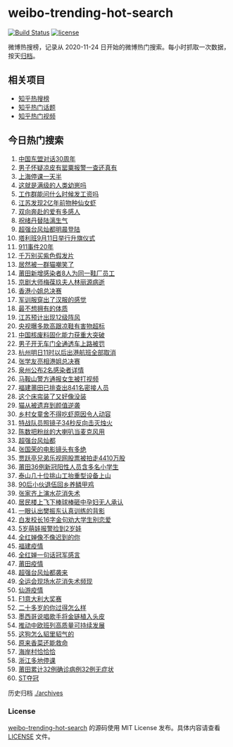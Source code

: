 # weibo-trending-hot-search

[![Build Status](https://github.com/justjavac/weibo-trending-hot-search/workflows/ci/badge.svg?branch=master)](https://github.com/justjavac/weibo-trending-hot-search/actions)
[![license](https://img.shields.io/github/license/justjavac/weibo-trending-hot-search)](https://github.com/justjavac/weibo-trending-hot-search/blob/master/LICENSE)

微博热搜榜，记录从 2020-11-24 日开始的微博热门搜索。每小时抓取一次数据，按天[归档](./archives)。

## 相关项目

- [知乎热搜榜](https://github.com/justjavac/zhihu-trending-top-search)
- [知乎热门话题](https://github.com/justjavac/zhihu-trending-hot-questions)
- [知乎热门视频](https://github.com/justjavac/zhihu-trending-hot-video)

## 今日热门搜索

<!-- BEGIN -->
<!-- 最后更新时间 Mon Sep 13 2021 06:13:48 GMT+0800 (China Standard Time) -->

1. [中国东盟对话30周年](https://s.weibo.com//weibo?q=%23%E4%B8%AD%E5%9B%BD%E4%B8%9C%E7%9B%9F%E5%AF%B9%E8%AF%9D30%E5%91%A8%E5%B9%B4%23&Refer=new_time)
1. [男子怀疑凉皮有罂粟报警一查还真有](https://s.weibo.com//weibo?q=%23%E7%94%B7%E5%AD%90%E6%80%80%E7%96%91%E5%87%89%E7%9A%AE%E6%9C%89%E7%BD%82%E7%B2%9F%E6%8A%A5%E8%AD%A6%E4%B8%80%E6%9F%A5%E8%BF%98%E7%9C%9F%E6%9C%89%23&Refer=top)
1. [上海停课一天半](https://s.weibo.com//weibo?q=%23%E4%B8%8A%E6%B5%B7%E5%81%9C%E8%AF%BE%E4%B8%80%E5%A4%A9%E5%8D%8A%23&Refer=top)
1. [这就是满级的人类幼崽吗](https://s.weibo.com//weibo?q=%23%E8%BF%99%E5%B0%B1%E6%98%AF%E6%BB%A1%E7%BA%A7%E7%9A%84%E4%BA%BA%E7%B1%BB%E5%B9%BC%E5%B4%BD%E5%90%97%23&Refer=top)
1. [工作群能问什么时候发工资吗](https://s.weibo.com//weibo?q=%23%E5%B7%A5%E4%BD%9C%E7%BE%A4%E8%83%BD%E9%97%AE%E4%BB%80%E4%B9%88%E6%97%B6%E5%80%99%E5%8F%91%E5%B7%A5%E8%B5%84%E5%90%97%23&Refer=top)
1. [江苏发现2亿年前物种仙女虾](https://s.weibo.com//weibo?q=%23%E6%B1%9F%E8%8B%8F%E5%8F%91%E7%8E%B02%E4%BA%BF%E5%B9%B4%E5%89%8D%E7%89%A9%E7%A7%8D%E4%BB%99%E5%A5%B3%E8%99%BE%23&Refer=top)
1. [双向奔赴的爱有多感人](https://s.weibo.com//weibo?q=%23%E5%8F%8C%E5%90%91%E5%A5%94%E8%B5%B4%E7%9A%84%E7%88%B1%E6%9C%89%E5%A4%9A%E6%84%9F%E4%BA%BA%23&Refer=top)
1. [祝绪丹替陆漓生气](https://s.weibo.com//weibo?q=%E7%A5%9D%E7%BB%AA%E4%B8%B9%E6%9B%BF%E9%99%86%E6%BC%93%E7%94%9F%E6%B0%94&Refer=top)
1. [超强台风灿都明晨登陆](https://s.weibo.com//weibo?q=%23%E8%B6%85%E5%BC%BA%E5%8F%B0%E9%A3%8E%E7%81%BF%E9%83%BD%E6%98%8E%E6%99%A8%E7%99%BB%E9%99%86%23&Refer=top)
1. [塔利班9月11日举行升旗仪式](https://s.weibo.com//weibo?q=%23%E5%A1%94%E5%88%A9%E7%8F%AD9%E6%9C%8811%E6%97%A5%E4%B8%BE%E8%A1%8C%E5%8D%87%E6%97%97%E4%BB%AA%E5%BC%8F%23&Refer=top)
1. [911事件20年](https://s.weibo.com//weibo?q=%23911%E4%BA%8B%E4%BB%B620%E5%B9%B4%23&Refer=top)
1. [千万别买紫色假发片](https://s.weibo.com//weibo?q=%23%E5%8D%83%E4%B8%87%E5%88%AB%E4%B9%B0%E7%B4%AB%E8%89%B2%E5%81%87%E5%8F%91%E7%89%87%23&Refer=top)
1. [居然被一群猫嘲笑了](https://s.weibo.com//weibo?q=%23%E5%B1%85%E7%84%B6%E8%A2%AB%E4%B8%80%E7%BE%A4%E7%8C%AB%E5%98%B2%E7%AC%91%E4%BA%86%23&Refer=top)
1. [莆田新增感染者8人为同一鞋厂员工](https://s.weibo.com//weibo?q=%23%E8%8E%86%E7%94%B0%E6%96%B0%E5%A2%9E%E6%84%9F%E6%9F%93%E8%80%858%E4%BA%BA%E4%B8%BA%E5%90%8C%E4%B8%80%E9%9E%8B%E5%8E%82%E5%91%98%E5%B7%A5%23&Refer=top)
1. [京剧大师梅葆玖夫人林丽源病逝](https://s.weibo.com//weibo?q=%E4%BA%AC%E5%89%A7%E5%A4%A7%E5%B8%88%E6%A2%85%E8%91%86%E7%8E%96%E5%A4%AB%E4%BA%BA%E6%9E%97%E4%B8%BD%E6%BA%90%E7%97%85%E9%80%9D&Refer=top)
1. [香港小姐总决赛](https://s.weibo.com//weibo?q=%E9%A6%99%E6%B8%AF%E5%B0%8F%E5%A7%90%E6%80%BB%E5%86%B3%E8%B5%9B&Refer=top)
1. [军训服穿出了汉服的感觉](https://s.weibo.com//weibo?q=%23%E5%86%9B%E8%AE%AD%E6%9C%8D%E7%A9%BF%E5%87%BA%E4%BA%86%E6%B1%89%E6%9C%8D%E7%9A%84%E6%84%9F%E8%A7%89%23&Refer=top)
1. [最不想拥有的体质](https://s.weibo.com//weibo?q=%23%E6%9C%80%E4%B8%8D%E6%83%B3%E6%8B%A5%E6%9C%89%E7%9A%84%E4%BD%93%E8%B4%A8%23&Refer=top)
1. [江苏预计出现12级阵风](https://s.weibo.com//weibo?q=%23%E6%B1%9F%E8%8B%8F%E9%A2%84%E8%AE%A1%E5%87%BA%E7%8E%B012%E7%BA%A7%E9%98%B5%E9%A3%8E%23&Refer=top)
1. [央视曝多款高跟凉鞋有害物超标](https://s.weibo.com//weibo?q=%23%E5%A4%AE%E8%A7%86%E6%9B%9D%E5%A4%9A%E6%AC%BE%E9%AB%98%E8%B7%9F%E5%87%89%E9%9E%8B%E6%9C%89%E5%AE%B3%E7%89%A9%E8%B6%85%E6%A0%87%23&Refer=top)
1. [中国核废料固化能力获重大突破](https://s.weibo.com//weibo?q=%23%E4%B8%AD%E5%9B%BD%E6%A0%B8%E5%BA%9F%E6%96%99%E5%9B%BA%E5%8C%96%E8%83%BD%E5%8A%9B%E8%8E%B7%E9%87%8D%E5%A4%A7%E7%AA%81%E7%A0%B4%23&Refer=top)
1. [男子开无车门全通透车上路被罚](https://s.weibo.com//weibo?q=%23%E7%94%B7%E5%AD%90%E5%BC%80%E6%97%A0%E8%BD%A6%E9%97%A8%E5%85%A8%E9%80%9A%E9%80%8F%E8%BD%A6%E4%B8%8A%E8%B7%AF%E8%A2%AB%E7%BD%9A%23&Refer=top)
1. [杭州明日11时以后出港航班全部取消](https://s.weibo.com//weibo?q=%23%E6%9D%AD%E5%B7%9E%E6%98%8E%E6%97%A511%E6%97%B6%E4%BB%A5%E5%90%8E%E5%87%BA%E6%B8%AF%E8%88%AA%E7%8F%AD%E5%85%A8%E9%83%A8%E5%8F%96%E6%B6%88%23&Refer=top)
1. [张学友亮相港姐总决赛](https://s.weibo.com//weibo?q=%23%E5%BC%A0%E5%AD%A6%E5%8F%8B%E4%BA%AE%E7%9B%B8%E6%B8%AF%E5%A7%90%E6%80%BB%E5%86%B3%E8%B5%9B%23&Refer=top)
1. [泉州公布2名感染者详情](https://s.weibo.com//weibo?q=%E6%B3%89%E5%B7%9E%E5%85%AC%E5%B8%832%E5%90%8D%E6%84%9F%E6%9F%93%E8%80%85%E8%AF%A6%E6%83%85&Refer=top)
1. [马鞍山警方通报女生被打视频](https://s.weibo.com//weibo?q=%23%E9%A9%AC%E9%9E%8D%E5%B1%B1%E8%AD%A6%E6%96%B9%E9%80%9A%E6%8A%A5%E5%A5%B3%E7%94%9F%E8%A2%AB%E6%89%93%E8%A7%86%E9%A2%91%23&Refer=top)
1. [福建莆田已排查出841名密接人员](https://s.weibo.com//weibo?q=%23%E7%A6%8F%E5%BB%BA%E8%8E%86%E7%94%B0%E5%B7%B2%E6%8E%92%E6%9F%A5%E5%87%BA841%E5%90%8D%E5%AF%86%E6%8E%A5%E4%BA%BA%E5%91%98%23&Refer=top)
1. [这个床帘装了又好像没装](https://s.weibo.com//weibo?q=%23%E8%BF%99%E4%B8%AA%E5%BA%8A%E5%B8%98%E8%A3%85%E4%BA%86%E5%8F%88%E5%A5%BD%E5%83%8F%E6%B2%A1%E8%A3%85%23&Refer=top)
1. [猫从被遗弃到颜值逆袭](https://s.weibo.com//weibo?q=%23%E7%8C%AB%E4%BB%8E%E8%A2%AB%E9%81%97%E5%BC%83%E5%88%B0%E9%A2%9C%E5%80%BC%E9%80%86%E8%A2%AD%23&Refer=top)
1. [乡村女童舍不得吃虾原因令人动容](https://s.weibo.com//weibo?q=%23%E4%B9%A1%E6%9D%91%E5%A5%B3%E7%AB%A5%E8%88%8D%E4%B8%8D%E5%BE%97%E5%90%83%E8%99%BE%E5%8E%9F%E5%9B%A0%E4%BB%A4%E4%BA%BA%E5%8A%A8%E5%AE%B9%23&Refer=top)
1. [特战队员照镜子34秒反向击灭烛火](https://s.weibo.com//weibo?q=%23%E7%89%B9%E6%88%98%E9%98%9F%E5%91%98%E7%85%A7%E9%95%9C%E5%AD%9034%E7%A7%92%E5%8F%8D%E5%90%91%E5%87%BB%E7%81%AD%E7%83%9B%E7%81%AB%23&Refer=top)
1. [陈数把粉丝的大喇叭当麦克风用](https://s.weibo.com//weibo?q=%23%E9%99%88%E6%95%B0%E6%8A%8A%E7%B2%89%E4%B8%9D%E7%9A%84%E5%A4%A7%E5%96%87%E5%8F%AD%E5%BD%93%E9%BA%A6%E5%85%8B%E9%A3%8E%E7%94%A8%23&Refer=top)
1. [超强台风灿都](https://s.weibo.com//weibo?q=%23%E8%B6%85%E5%BC%BA%E5%8F%B0%E9%A3%8E%E7%81%BF%E9%83%BD%23&Refer=top)
1. [张国荣的电影镜头有多绝](https://s.weibo.com//weibo?q=%23%E5%BC%A0%E5%9B%BD%E8%8D%A3%E7%9A%84%E7%94%B5%E5%BD%B1%E9%95%9C%E5%A4%B4%E6%9C%89%E5%A4%9A%E7%BB%9D%23&Refer=top)
1. [贾跃亭兄弟乐视网股票被拍走4410万股](https://s.weibo.com//weibo?q=%23%E8%B4%BE%E8%B7%83%E4%BA%AD%E5%85%84%E5%BC%9F%E4%B9%90%E8%A7%86%E7%BD%91%E8%82%A1%E7%A5%A8%E8%A2%AB%E6%8B%8D%E8%B5%B04410%E4%B8%87%E8%82%A1%23&Refer=top)
1. [莆田36例新冠阳性人员含多名小学生](https://s.weibo.com//weibo?q=%23%E8%8E%86%E7%94%B036%E4%BE%8B%E6%96%B0%E5%86%A0%E9%98%B3%E6%80%A7%E4%BA%BA%E5%91%98%E5%90%AB%E5%A4%9A%E5%90%8D%E5%B0%8F%E5%AD%A6%E7%94%9F%23&Refer=top)
1. [泰山几十位挑山工抬重型设备上山](https://s.weibo.com//weibo?q=%23%E6%B3%B0%E5%B1%B1%E5%87%A0%E5%8D%81%E4%BD%8D%E6%8C%91%E5%B1%B1%E5%B7%A5%E6%8A%AC%E9%87%8D%E5%9E%8B%E8%AE%BE%E5%A4%87%E4%B8%8A%E5%B1%B1%23&Refer=top)
1. [90后小伙退伍回乡养鳞甲鸡](https://s.weibo.com//weibo?q=%2390%E5%90%8E%E5%B0%8F%E4%BC%99%E9%80%80%E4%BC%8D%E5%9B%9E%E4%B9%A1%E5%85%BB%E9%B3%9E%E7%94%B2%E9%B8%A1%23&Refer=top)
1. [张家齐上演水花消失术](https://s.weibo.com//weibo?q=%23%E5%BC%A0%E5%AE%B6%E9%BD%90%E4%B8%8A%E6%BC%94%E6%B0%B4%E8%8A%B1%E6%B6%88%E5%A4%B1%E6%9C%AF%23&Refer=top)
1. [居民楼上飞下棒球棒砸中孕妇无人承认](https://s.weibo.com//weibo?q=%23%E5%B1%85%E6%B0%91%E6%A5%BC%E4%B8%8A%E9%A3%9E%E4%B8%8B%E6%A3%92%E7%90%83%E6%A3%92%E7%A0%B8%E4%B8%AD%E5%AD%95%E5%A6%87%E6%97%A0%E4%BA%BA%E6%89%BF%E8%AE%A4%23&Refer=top)
1. [一眼认出樊振东认真训练的背影](https://s.weibo.com//weibo?q=%23%E4%B8%80%E7%9C%BC%E8%AE%A4%E5%87%BA%E6%A8%8A%E6%8C%AF%E4%B8%9C%E8%AE%A4%E7%9C%9F%E8%AE%AD%E7%BB%83%E7%9A%84%E8%83%8C%E5%BD%B1%23&Refer=top)
1. [白发校长16字金句劝大学生别恋爱](https://s.weibo.com//weibo?q=%23%E7%99%BD%E5%8F%91%E6%A0%A1%E9%95%BF16%E5%AD%97%E9%87%91%E5%8F%A5%E5%8A%9D%E5%A4%A7%E5%AD%A6%E7%94%9F%E5%88%AB%E6%81%8B%E7%88%B1%23&Refer=top)
1. [5岁萌娃报警捡到2岁娃](https://s.weibo.com//weibo?q=%235%E5%B2%81%E8%90%8C%E5%A8%83%E6%8A%A5%E8%AD%A6%E6%8D%A1%E5%88%B02%E5%B2%81%E5%A8%83%23&Refer=top)
1. [全红婵像不像迟到的你](https://s.weibo.com//weibo?q=%23%E5%85%A8%E7%BA%A2%E5%A9%B5%E5%83%8F%E4%B8%8D%E5%83%8F%E8%BF%9F%E5%88%B0%E7%9A%84%E4%BD%A0%23&Refer=top)
1. [福建疫情](https://s.weibo.com//weibo?q=%23%E7%A6%8F%E5%BB%BA%E7%96%AB%E6%83%85%23&Refer=top)
1. [全红婵一句话冠军感言](https://s.weibo.com//weibo?q=%23%E5%85%A8%E7%BA%A2%E5%A9%B5%E4%B8%80%E5%8F%A5%E8%AF%9D%E5%86%A0%E5%86%9B%E6%84%9F%E8%A8%80%23&Refer=top)
1. [莆田疫情](https://s.weibo.com//weibo?q=%E8%8E%86%E7%94%B0%E7%96%AB%E6%83%85&Refer=top)
1. [超强台风灿都袭来](https://s.weibo.com//weibo?q=%23%E8%B6%85%E5%BC%BA%E5%8F%B0%E9%A3%8E%E7%81%BF%E9%83%BD%E8%A2%AD%E6%9D%A5%23&Refer=top)
1. [全运会现场水花消失术频现](https://s.weibo.com//weibo?q=%23%E5%85%A8%E8%BF%90%E4%BC%9A%E7%8E%B0%E5%9C%BA%E6%B0%B4%E8%8A%B1%E6%B6%88%E5%A4%B1%E6%9C%AF%E9%A2%91%E7%8E%B0%23&Refer=top)
1. [仙游疫情](https://s.weibo.com//weibo?q=%23%E4%BB%99%E6%B8%B8%E7%96%AB%E6%83%85%23&Refer=top)
1. [F1意大利大奖赛](https://s.weibo.com//weibo?q=%23F1%E6%84%8F%E5%A4%A7%E5%88%A9%E5%A4%A7%E5%A5%96%E8%B5%9B%23&Refer=top)
1. [二十多岁的你过得怎么样](https://s.weibo.com//weibo?q=%23%E4%BA%8C%E5%8D%81%E5%A4%9A%E5%B2%81%E7%9A%84%E4%BD%A0%E8%BF%87%E5%BE%97%E6%80%8E%E4%B9%88%E6%A0%B7%23&Refer=top)
1. [墨西哥说唱歌手将金链植入头皮](https://s.weibo.com//weibo?q=%23%E5%A2%A8%E8%A5%BF%E5%93%A5%E8%AF%B4%E5%94%B1%E6%AD%8C%E6%89%8B%E5%B0%86%E9%87%91%E9%93%BE%E6%A4%8D%E5%85%A5%E5%A4%B4%E7%9A%AE%23&Refer=top)
1. [推动中欧班列高质量可持续发展](https://s.weibo.com//weibo?q=%23%E6%8E%A8%E5%8A%A8%E4%B8%AD%E6%AC%A7%E7%8F%AD%E5%88%97%E9%AB%98%E8%B4%A8%E9%87%8F%E5%8F%AF%E6%8C%81%E7%BB%AD%E5%8F%91%E5%B1%95%23&Refer=new_time)
1. [这狗怎么貂里貂气的](https://s.weibo.com//weibo?q=%23%E8%BF%99%E7%8B%97%E6%80%8E%E4%B9%88%E8%B2%82%E9%87%8C%E8%B2%82%E6%B0%94%E7%9A%84%23&Refer=top)
1. [原来香菜还能救命](https://s.weibo.com//weibo?q=%23%E5%8E%9F%E6%9D%A5%E9%A6%99%E8%8F%9C%E8%BF%98%E8%83%BD%E6%95%91%E5%91%BD%23&Refer=top)
1. [海岸村恰恰恰](https://s.weibo.com//weibo?q=%23%E6%B5%B7%E5%B2%B8%E6%9D%91%E6%81%B0%E6%81%B0%E6%81%B0%23&Refer=top)
1. [浙江多地停课](https://s.weibo.com//weibo?q=%23%E6%B5%99%E6%B1%9F%E5%A4%9A%E5%9C%B0%E5%81%9C%E8%AF%BE%23&Refer=top)
1. [莆田累计32例确诊病例32例无症状](https://s.weibo.com//weibo?q=%23%E8%8E%86%E7%94%B0%E7%B4%AF%E8%AE%A132%E4%BE%8B%E7%A1%AE%E8%AF%8A%E7%97%85%E4%BE%8B32%E4%BE%8B%E6%97%A0%E7%97%87%E7%8A%B6%23&Refer=top)
1. [ST夺冠](https://s.weibo.com//weibo?q=ST%E5%A4%BA%E5%86%A0&Refer=top)

<!-- END -->

历史归档 [./archives](./archives)

### License

[weibo-trending-hot-search](https://github.com/justjavac/weibo-trending-hot-search)
的源码使用 MIT License 发布。具体内容请查看 [LICENSE](./LICENSE) 文件。
